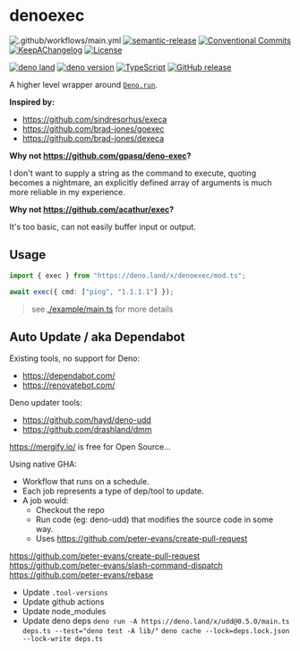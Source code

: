# denoexec

![.github/workflows/main.yml](https://github.com/brad-jones/denoexec/workflows/.github/workflows/main.yml/badge.svg?branch=master)
[![semantic-release](https://img.shields.io/badge/%20%20%F0%9F%93%A6%F0%9F%9A%80-semantic--release-e10079.svg)](https://github.com/semantic-release/semantic-release)
[![Conventional Commits](https://img.shields.io/badge/Conventional%20Commits-1.0.0-yellow.svg)](https://conventionalcommits.org)
[![KeepAChangelog](https://img.shields.io/badge/Keep%20A%20Changelog-1.0.0-%23E05735)](https://keepachangelog.com/)
[![License](https://img.shields.io/github/license/brad-jones/denoexec.svg)](https://github.com/brad-jones/denoexec/blob/master/LICENSE)

[![deno land](http://img.shields.io/badge/available%20on-deno.land/x-lightgrey.svg?logo=deno&labelColor=black)](https://deno.land/x/denoexec)
[![deno version](https://img.shields.io/badge/deno-^1.12.2-lightgrey?logo=deno)](https://github.com/denoland/deno)
[![TypeScript](https://img.shields.io/badge/%3C/%3E-TypeScript-blue.svg)](https://www.typescriptlang.org/)
[![GitHub release](https://img.shields.io/github/release/brad-jones/denoexec.svg)](https://github.com/brad-jones/denoexec/releases)

A higher level wrapper around
[`Deno.run`](https://doc.deno.land/builtin/stable#Deno.run).

**Inspired by:**

- <https://github.com/sindresorhus/execa>
- <https://github.com/brad-jones/goexec>
- <https://github.com/brad-jones/dexeca>

**Why not <https://github.com/gpasq/deno-exec>?**

I don't want to supply a string as the command to execute, quoting becomes a
nightmare, an explicitly defined array of arguments is much more reliable in my
experience.

**Why not <https://github.com/acathur/exec>?**

It's too basic, can not easily buffer input or output.

## Usage

```ts
import { exec } from "https://deno.land/x/denoexec/mod.ts";

await exec({ cmd: ["ping", "1.1.1.1"] });
```

> see [./example/main.ts](./example/main.ts) for more details

## Auto Update / aka Dependabot

Existing tools, no support for Deno:

- <https://dependabot.com/>
- <https://renovatebot.com/>

Deno updater tools:

- <https://github.com/hayd/deno-udd>
- <https://github.com/drashland/dmm>

<https://mergify.io/> is free for Open Source...

Using native GHA:

- Workflow that runs on a schedule.
- Each job represents a type of dep/tool to update.
- A job would:
  - Checkout the repo
  - Run code (eg: deno-udd) that modifies the source code in some way.
  - Uses <https://github.com/peter-evans/create-pull-request>

<https://github.com/peter-evans/create-pull-request>
<https://github.com/peter-evans/slash-command-dispatch>
<https://github.com/peter-evans/rebase>

- Update `.tool-versions`
- Update github actions
- Update node_modules
- Update deno deps
  `deno run -A https://deno.land/x/udd@0.5.0/main.ts deps.ts --test="deno test -A lib/"`
  `deno cache --lock=deps.lock.json --lock-write deps.ts`

